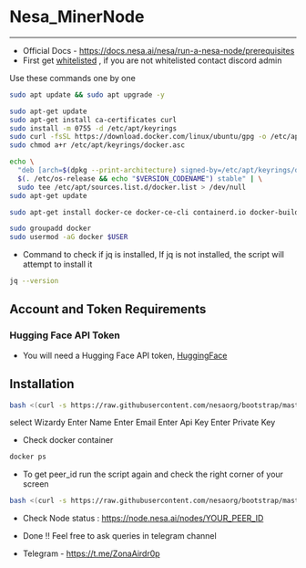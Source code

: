 # Nesa_MinerNode 
---
- Official Docs - https://docs.nesa.ai/nesa/run-a-nesa-node/prerequisites
- First get [whitelisted](https://beta.nesa.ai/) , if you are not whitelisted contact discord admin
 
Use these commands one by one
```bash
sudo apt update && sudo apt upgrade -y
```
```bash
sudo apt-get update
sudo apt-get install ca-certificates curl
sudo install -m 0755 -d /etc/apt/keyrings
sudo curl -fsSL https://download.docker.com/linux/ubuntu/gpg -o /etc/apt/keyrings/docker.asc
sudo chmod a+r /etc/apt/keyrings/docker.asc

echo \
  "deb [arch=$(dpkg --print-architecture) signed-by=/etc/apt/keyrings/docker.asc] https://download.docker.com/linux/ubuntu \
  $(. /etc/os-release && echo "$VERSION_CODENAME") stable" | \
  sudo tee /etc/apt/sources.list.d/docker.list > /dev/null
sudo apt-get update
```
```bash
sudo apt-get install docker-ce docker-ce-cli containerd.io docker-buildx-plugin docker-compose-plugin
```
```bash
sudo groupadd docker
sudo usermod -aG docker $USER
```
- Command to check if jq is installed, If jq is not installed, the script will attempt to install it
```bash
jq --version
```

## Account and Token Requirements

### Hugging Face API Token

- You will need a Hugging Face API token, [HuggingFace](https://huggingface.co/docs/hub/security-tokens)

## Installation
```bash
bash <(curl -s https://raw.githubusercontent.com/nesaorg/bootstrap/master/bootstrap.sh)
```

select Wizardy
Enter Name 
Enter Email 
Enter Api Key 
Enter Private Key

- Check docker container
```bash
docker ps
```

- To get peer_id run the script again and check the right corner of your screen
 ```bash
bash <(curl -s https://raw.githubusercontent.com/nesaorg/bootstrap/master/bootstrap.sh)
```

- Check Node status : https://node.nesa.ai/nodes/YOUR_PEER_ID

- Done !! Feel free to ask queries in telegram channel
- Telegram - https://t.me/ZonaAirdr0p
